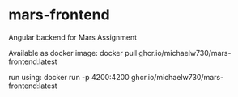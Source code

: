 # mars-frontend

Angular backend for Mars Assignment

Available as docker image:
docker pull ghcr.io/michaelw730/mars-frontend:latest

run using:
docker run -p 4200:4200 ghcr.io/michaelw730/mars-frontend:latest
